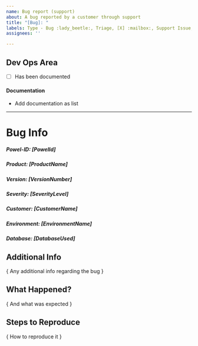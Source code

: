 ```yaml
---
name: Bug report (support)
about: A bug reported by a customer through support
title: "[Bug]: "
labels: Type - Bug :lady_beetle:, Triage, [X] :mailbox:, Support Issue, VersionOne, 
assignees: ''

---
```

## Dev Ops Area
<!--- This area is for Dev Ops to add tasks --->

- [ ] Has been documented

#### Documentation
 - Add documentation as list
---
<!---  
############### - FORM USAGE - #####################
To fill out this form properly.

  1. Fill out the information below by replacing as following

    i. [ XXX ] replace with a single line of text
    ii. { XXX } replace with multiline text

-- Suggestions can sometimes found in comments below input. Use them!

Notes:
    - If you pick something that doesn't fit the format the auto labeling will not happen
    - It can take a short while after submission for it to happen
    - It is case-insensitive
    - Updating the description will update the labels as well
--->
# Bug Info

##### Powel-ID: [PowelId]

##### Product: [ProductName]

<!-- Product Names: POMA | POH | POM | Gateway | Shop | Prodrisk | Spotbid -->

##### Version: [VersionNumber]

<!-- Version format : v0.0.0 (or just Develop) -->

##### Severity: [SeverityLevel]

<!-- Severity levels: Critical | Major | Average | Minor -->

##### Customer: [CustomerName]

##### Environment: [EnvironmentName]

##### Database: [DatabaseUsed]

## Additional Info
{ Any additional info regarding the bug }
## What Happened?
{ And what was expected }
## Steps to Reproduce
{ How to reproduce it }
<!---
You should probably use a list of steps
 1. Do 1
 2. Do 2
--->


